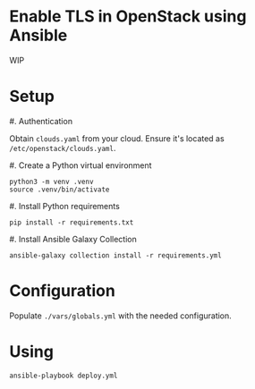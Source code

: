 # Enable TLS in OpenStack using Ansible

WIP

# Setup

#. Authentication

Obtain `clouds.yaml` from your cloud. Ensure it's located as `/etc/openstack/clouds.yaml`.

#. Create a Python virtual environment

    python3 -m venv .venv
    source .venv/bin/activate

#. Install Python requirements

    pip install -r requirements.txt

#. Install Ansible Galaxy Collection

    ansible-galaxy collection install -r requirements.yml

# Configuration

Populate `./vars/globals.yml` with the needed configuration.

# Using

    ansible-playbook deploy.yml

